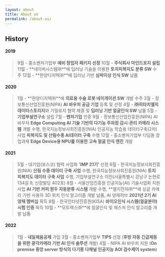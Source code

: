 ```yaml
---
layout: about
title: About us
permalink: /about-us/
---
```



## History

#### 2019

>9월 - 중소벤처기업부 **예비 창업자 패키지 선정**
10월 - **주식회사 마인드포지 설립**
11월 - **네이버시스템㈜**에 딥러닝 기술을 이용한 **토지피복지도 분류 SW** 수주
12월 - **한양디지텍㈜**에 딥러닝 기반 **심박이상 인식 SW** 납품

#### 2020

>1월 - **한양디지텍㈜**에 **의료용 수술 로봇 네이게이션 SW** 개발 수주
3월 - 정보통신산업진흥원(NIPA) **AI 바우처 공급 기업** 등록 및 선정
4월 - **㈜히타치엘지데이터스토리지**와 기밀유지 협약 체결 및 **딥러닝 기반 얼굴인식 SW** 납품
5월 - **기업부설연구소** 설립
7월 - **벤처기업** 인증
9월 - 정보통신산업진흥원(NIPA) AI 바우처 **Edge Computing AI 기술 기반의 다기능 주차장 감시·관리 카메라 시스템** 개발 수행,
          한국지능정보사회진흥원(NIA) 인공지능 학습용 데이터구축(2차) 사업 **피복지도 및 산림수종 AI데이터 구축** 수행
12월 - 중소벤처기업부 디딤돌 창업과제 **Edge Device용 NPU를 이용한 고속 얼굴 인식 엔진** 개발

#### 2021

>5월 - 대기업(포스코) 협력 사업화 **'IMP 21기'** 선정
6월 - 한국지능정보사회진흥원(NIA) **산림 수종 데이터 구축 사업** 수행,
          한국지능정보사회진흥원(NIA) **토지 피복지도 데이터 구축 사업** 수행,
          기업부설연구소 이전(서울특별시 강남구 논현로 134길 9, 신창빌딩 402호)
8월 - 서울산업진흥원 인공지능(AI) 기술사업화 지원사업 **AI 기반 커피 원두 자동분류 시스템** 개발 수행,
          **엘지전자㈜**에 싱글 카메라 기반 사용자 3D 위치 인식 알고리즘 개발 납품,
          AI 양재허브 **2021년 2기 AI 양재 멤버십** 획득
9월 - 한국인터넷진흥원(KISA) **바이오인식 시스템(얼굴분야) 시험 인증** 획득
10월 - **모트렉스㈜**에 얼굴인식 및 제스처 인식 알고리즘 개발 납품

#### 2022

>1월 - **내일체움공제** 가입
3월 - 중소벤처기업부 **TIPS** 선정 (**후방 자동 긴급제동을 위한 광각카메라 기반 AI 인식 솔루션** 개발)
4월 - NIPA AI 바우처 지원 (**On premise 중앙 server 방식의 다기종 다채널 인공지능 AOI 검수제어 system**)
